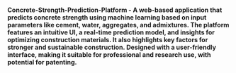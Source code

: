 #### Concrete-Strength-Prediction-Platform - A web-based application that predicts concrete strength using machine learning based on input parameters like cement, water, aggregates, and admixtures. The platform features an intuitive UI, a real-time prediction model, and insights for optimizing construction materials. It also highlights key factors for stronger and sustainable construction. Designed with a user-friendly interface, making it suitable for professional and research use, with potential for patenting.
